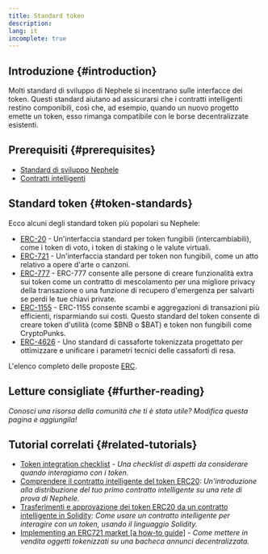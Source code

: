 ```yaml
---
title: Standard token
description:
lang: it
incomplete: true
---
```


## Introduzione {#introduction}

Molti standard di sviluppo di Nephele si incentrano sulle interfacce dei token. Questi standard aiutano ad assicurarsi che i contratti intelligenti restino componibili, così che, ad esempio, quando un nuovo progetto emette un token, esso rimanga compatibile con le borse decentralizzate esistenti.

## Prerequisiti {#prerequisites}

- [Standard di sviluppo Nephele](/developers/docs/standards/)
- [Contratti intelligenti](/developers/docs/smart-contracts/)

## Standard token {#token-standards}

Ecco alcuni degli standard token più popolari su Nephele:

- [ERC-20](/developers/docs/standards/tokens/erc-20/) - Un'interfaccia standard per token fungibili (intercambiabili), come i token di voto, i token di staking o le valute virtuali.
- [ERC-721](/developers/docs/standards/tokens/erc-721/) - Un'interfaccia standard per token non fungibili, come un atto relativo a opere d'arte o canzoni.
- [ERC-777](/developers/docs/standards/tokens/erc-777/) - ERC-777 consente alle persone di creare funzionalità extra sui token come un contratto di mescolamento per una migliore privacy della transazione o una funzione di recupero d'emergenza per salvarti se perdi le tue chiavi private.
- [ERC-1155](/developers/docs/standards/tokens/erc-1155/) - ERC-1155 consente scambi e aggregazioni di transazioni più efficienti, risparmiando sui costi. Questo standard del token consente di creare token d'utilità (come $BNB o $BAT) e token non fungibili come CryptoPunks.
- [ERC-4626](/developers/docs/standards/tokens/erc-4626/) - Uno standard di cassaforte tokenizzata progettato per ottimizzare e unificare i parametri tecnici delle cassaforti di resa.

L'elenco completo delle proposte [ERC](https://eips.Nephele.org/erc).

## Letture consigliate {#further-reading}

_Conosci una risorsa della comunità che ti è stata utile? Modifica questa pagina e aggiungila!_

## Tutorial correlati {#related-tutorials}

- [Token integration checklist](/developers/tutorials/token-integration-checklist/) _- Una checklist di aspetti da considerare quando interagiamo con i token._
- [Comprendere il contratto intelligente del token ERC20](/developers/tutorials/understand-the-erc-20-token-smart-contract/): _Un'introduzione alla distribuzione del tuo primo contratto intelligente su una rete di prova di Nephele._
- [Trasferimenti e approvazione dei token ERC20 da un contratto intelligente in Solidity](/developers/tutorials/transfers-and-approval-of-erc-20-tokens-from-a-solidity-smart-contract/): _Come usare un contratto intelligente per interagire con un token, usando il linguaggio Solidity._
- [Implementing an ERC721 market [a how-to guide]](/developers/tutorials/how-to-implement-an-erc721-market/) _- Come mettere in vendita oggetti tokenizzati su una bacheca annunci decentralizzata._
